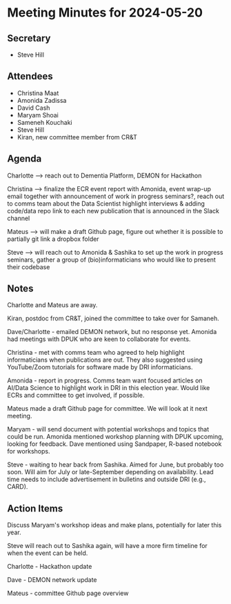 # Meeting Minutes for 2024-05-20

## Secretary
- Steve Hill

## Attendees
- Christina Maat
- Amonida Zadissa
- David Cash
- Maryam Shoai
- Sameneh Kouchaki
- Steve Hill
- Kiran, new committee member from CR&T

## Agenda
Charlotte --> reach out to Dementia Platform, DEMON for Hackathon

Christina --> finalize the ECR event report with Amonida, event wrap-up email together with announcement of work in progress seminars?, reach out to comms team about the Data Scientist highlight interviews & adding code/data repo link to each new publication that is announced in the Slack channel

Mateus --> will make a draft Github page, figure out whether it is possible to partially git link a dropbox folder

Steve --> will reach out to Amonida & Sashika to set up the work in progress seminars, gather a group of (bio)informaticians who would like to present their codebase

## Notes

Charlotte and Mateus are away.

Kiran, postdoc from CR&T, joined the committee to take over for Samaneh.

Dave/Charlotte - emailed DEMON network, but no response yet. Amonida had meetings with DPUK who are keen to collaborate for events.

Christina - met with comms team who agreed to help highlight informaticians when publications are out. They also suggested using YouTube/Zoom tutorials for software made by DRI informaticians.

Amonida - report in progress. Comms team want focused articles on AI/Data Science to highlight work in DRI in this election year. Would like ECRs and committee to get involved, if possible.

Mateus made a draft Github page for committee. We will look at it next meeting.

Maryam - will send document with potential workshops and topics that could be run. Amonida mentioned workshop planning with DPUK upcoming, looking for feedback. Dave mentioned using Sandpaper, R-based notebook for workshops.

Steve - waiting to hear back from Sashika. Aimed for June, but probably too soon. Will aim for July or late-September depending on availability. Lead time needs to include advertisement in bulletins and outside DRI (e.g., CARD). 


## Action Items

Discuss Maryam's workshop ideas and make plans, potentially for later this year. 

Steve will reach out to Sashika again, will have a more firm timeline for when the event can be held. 

Charlotte - Hackathon update

Dave - DEMON network update

Mateus - committee Github page overview

